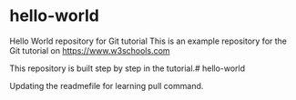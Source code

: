 # hello-world
Hello World repository for Git tutorial
This is an example repository for the Git tutorial on https://www.w3schools.com

This repository is built step by step in the tutorial.# hello-world

Updating the readmefile for learning pull command.
